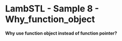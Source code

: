 # LambSTL - Sample 8 - Why_function_object

**Why use function object instead of function pointer?**






